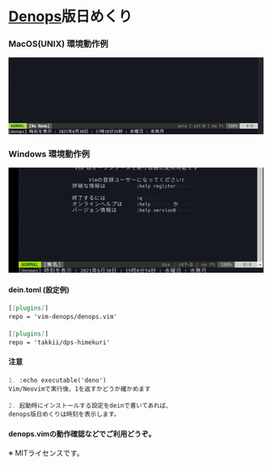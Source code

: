 # [Denops](https://github.com/vim-denops/denops.vim)版日めくり

### MacOS(UNIX) 環境動作例

![dps-himekuri](https://github.com/takkii/dps-himekuri/blob/main/image/himekuri2.jpg)

### Windows 環境動作例

![dps-himekuri](https://github.com/takkii/dps-himekuri/blob/main/image/windows3.jpg)


#### dein.toml (設定例)

```markdown
[[plugins]]
repo = 'vim-denops/denops.vim'

[[plugins]]
repo = 'takkii/dps-himekuri'
```

#### 注意

```markdown
1. :echo executable('deno')
Vim/Neovimで実行後、1を返すかどうか確かめます

2. 起動時にインストールする設定をdeinで書いてあれば、
denops版日めくりは時刻を表示します。
```

#### denops.vimの動作確認などでご利用どうぞ。

※ MITライセンスです。
